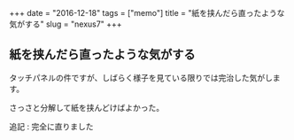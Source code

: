 +++
date = "2016-12-18"
tags =  ["memo"]
title = "紙を挟んだら直ったような気がする"
slug = "nexus7"
+++

## 紙を挟んだら直ったような気がする	  

タッチパネルの件ですが、しばらく様子を見ている限りでは完治した気がします。

さっさと分解して紙を挟んどけばよかった。

追記 : 完全に直りました
	  
